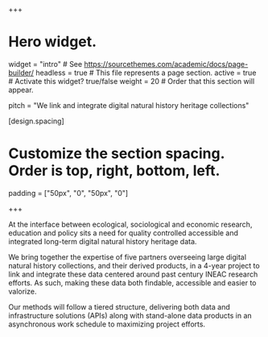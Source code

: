 +++
# Hero widget.
widget = "intro"  # See https://sourcethemes.com/academic/docs/page-builder/
headless = true  # This file represents a page section.
active = true  # Activate this widget? true/false
weight = 20  # Order that this section will appear.

pitch = "We link and integrate digital natural history heritage collections"

[design.spacing]
  # Customize the section spacing. Order is top, right, bottom, left.
  padding = ["50px", "0", "50px", "0"]

+++

At the interface between ecological, sociological and economic research, education and policy sits a need for quality controlled accessible and integrated long-term digital natural history heritage data.

We bring together the expertise of five partners overseeing large digital natural history collections, and their derived products, in a 4-year project to link and integrate these data centered around past century INEAC research efforts. As such, making these data both findable, accessible and easier to valorize. 

Our methods will follow a tiered structure, delivering both data and infrastructure solutions (APIs) along with stand-alone data products in an asynchronous work schedule to maximizing project efforts.